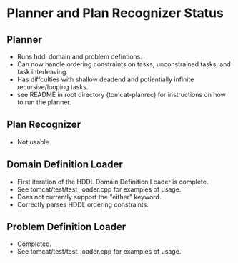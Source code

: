 # Planner and Plan Recognizer Status
## Planner
- Runs hddl domain and problem defintions.
- Can now handle ordering constraints on tasks, unconstrained tasks, and task
  interleaving. 
- Has diffculties with shallow deadend and potientially infinite
  recursive/looping tasks. 
- see README in root directory (tomcat-planrec) for instructions on how to run
  the planner. 

## Plan Recognizer
- Not usable.

## Domain Definition Loader
- First iteration of the HDDL Domain Definition Loader is complete. 
- See tomcat/test/test\_loader.cpp for examples of usage.
- Does not currently support the "either" keyword.
- Correctly parses HDDL ordering constraints.

## Problem Definition Loader
- Completed.
- See tomcat/test/test\_loader.cpp for examples of usage.


